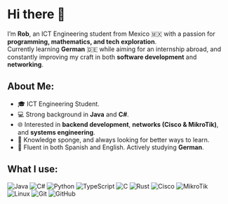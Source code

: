 # Hi there 👋
I’m **Rob**, an ICT Engineering student from Mexico 🇲🇽 with a passion for **programming, mathematics, and tech exploration**.  
Currently learning **German** 🇩🇪 while aiming for an internship abroad, and constantly improving my craft in both **software development** and **networking**.  

## About Me:
- 🎓 ICT Engineering Student.  
- 💻 Strong background in **Java** and **C#**.  
- 🌐 Interested in **backend development**, **networks (Cisco & MikroTik)**, and **systems engineering**.  
- 💬 Knowledge sponge, and always looking for better ways to learn.  
- 🌱 Fluent in both Spanish and English. Actively studying **German**.  


## What I use:
![Java](https://img.shields.io/badge/java-%23ED8B00.svg?style=for-the-badge&logo=openjdk&logoColor=white)
![C#](https://img.shields.io/badge/c%23-%23239120.svg?style=for-the-badge&logo=csharp&logoColor=white)
![Python](https://img.shields.io/badge/python-3670A0?style=for-the-badge&logo=python&logoColor=white)
![TypeScript](https://img.shields.io/badge/typescript-%23007ACC.svg?style=for-the-badge&logo=typescript&logoColor=white)
![C](https://img.shields.io/badge/c-%2300599C.svg?style=for-the-badge&logo=c&logoColor=white)
![Rust](https://img.shields.io/badge/rust-%23000000.svg?style=for-the-badge&logo=rust&logoColor=white)
![Cisco](https://img.shields.io/badge/cisco-%23049fd9.svg?style=for-the-badge&logo=cisco&logoColor=white)
![MikroTik](https://img.shields.io/badge/mikrotik-%FFFFFF?style=for-the-badge&logo=mikrotik&logoColor=232E3A59)
![Linux](https://img.shields.io/badge/linux-%23FCC624?style=for-the-badge&logo=linux&logoColor=black)
![Git](https://img.shields.io/badge/git-%23F05033?style=for-the-badge&logo=git&logoColor=white)
![GitHub](https://img.shields.io/badge/github-%23181717?style=for-the-badge&logo=github&logoColor=white)

<!--
**RobToxx/RobToxx** is a ✨ _special_ ✨ repository because its `README.md` (this file) appears on your GitHub profile.

Here are some ideas to get you started:

- 🔭 I’m currently working on ...
- 🌱 I’m currently learning ...
- 👯 I’m looking to collaborate on ...
- 🤔 I’m looking for help with ...
- 💬 Ask me about ...
- 📫 How to reach me: ...
- 😄 Pronouns: ...
- ⚡ Fun fact: ...
-->
